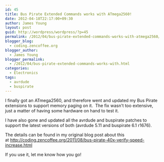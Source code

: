 ```yaml
---
id: 45
title: Bus Pirate Extended Commands works with ATmega2560!
date: 2012-04-18T22:17:00+09:30
author: James Young
layout: post
guid: http://wordpress/wordpress/?p=45
permalink: /2012/04/bus-pirate-extended-commands-works-with-atmega2560/
blogger_blog:
  - coding.zencoffee.org
blogger_author:
  - James Young
blogger_permalink:
  - /2012/04/bus-pirate-extended-commands-works-with.html
categories:
  - Electronics
tags:
  - avrdude
  - buspirate
---
```

I finally got an ATmega2560, and therefore went and updated my Bus Pirate extensions to support memory paging on it.  The fix wasn't too extensive, just a matter of having some hardware on hand to test it.

I have also gone and updated all the avrdude and buspirate patches to support the latest versions of both (avrdude 5.11 and buspirate 6.1 r1676).

The details can be found in my original blog post about this at <http://coding.zencoffee.org/2011/08/bus-pirate-40x-verify-speed-increase.html>

If you use it, let me know how you go!